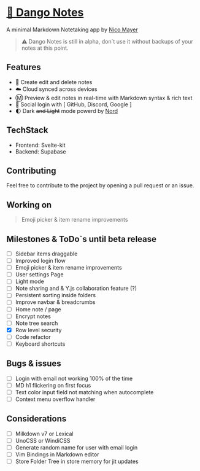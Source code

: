 # [🍡 Dango Notes](dango-notes.vercel.app)

A minimal Markdown Notetaking app by [Nico Mayer](https://github.com/Nico-Mayer)

> ⚠️ Dango Notes is still in alpha, don`t use it without backups of your notes at this point.

## Features

-   📃 Create edit and delete notes
-   ☁️ Cloud synced across devices
-   Ⓜ️ Preview & edit notes in real-time with Markdown syntax & rich text
-   👤 Social login with [ GitHub, Discord, Google ]
-   🌓 Dark ~~and Light~~ mode powerd by [Nord](https://www.nordtheme.com/docs/colors-and-palettes)

## TechStack

-   Frontend: Svelte-kit
-   Backend: Supabase

## Contributing

Feel free to contribute to the project by opening a pull request or an issue.

## Working on

> Emoji picker & item rename improvements

## Milestones & ToDo`s until beta release

-   [ ] Sidebar items draggable
-   [ ] Improved login flow
-   [ ] Emoji picker & item rename improvements
-   [ ] User settings Page
-   [ ] Light mode
-   [ ] Note sharing and & Y.js collaboration feature (?)
-   [ ] Persistent sorting inside folders
-   [ ] Improve navbar & breadcrumbs
-   [ ] Home note / page
-   [ ] Encrypt notes
-   [ ] Note tree search
-   [x] Row level security
-   [ ] Code refactor
-   [ ] Keyboard shortcuts

## Bugs & issues

-   [ ] Login with email not working 100% of the time
-   [ ] MD h1 flickering on first focus
-   [ ] Text color input field not matching when autocomplete
-   [ ] Context menu overflow handler

## Considerations

-   [ ] Milkdown v7 or Lexical
-   [ ] UnoCSS or WindiCSS
-   [ ] Generate random name for user with email login
-   [ ] Vim Bindings in Markdown editor
-   [ ] Store Folder Tree in store memory for jit updates
